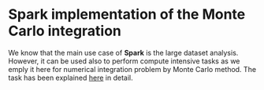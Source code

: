 # Spark implementation of the Monte Carlo integration
We know that the main use case of **Spark** is the large dataset analysis. However, it can be used also to perform compute intensive tasks as we emply it here for numerical integration problem by Monte Carlo method. The task has been explained [here](Monte%20Carlo%20Integration%20using%20Spark.pdf) in detail. 
